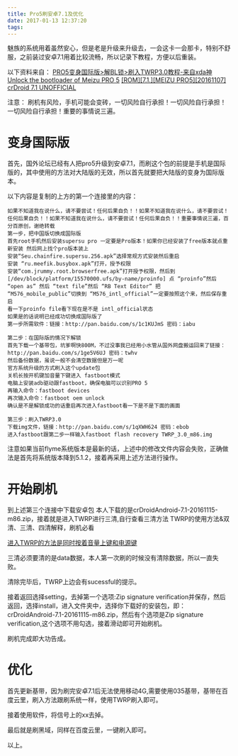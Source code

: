 ```yaml
---
title: Pro5刷安卓7.1及优化
date: 2017-01-13 12:37:20
tags:
---
```


魅族的系统用着虽然安心，但是老是升级来升级去，一会这卡一会那卡，特别不舒服，之前装过安卓7.1用着比较流畅，所以记录下教程，方便以后重装。

<!--more-->

以下资料来自：
[PRO5变身国际版>解BL锁>刷入TWRP3.0教程-来自xda神](http://tieba.baidu.com/p/4466914828)
[Unlock the bootloader of Meizu PRO 5](http://forum.xda-developers.com/meizu-pro-5/how-to/tutorial-unlock-bootloader-meizu-pro-5-t3303127)
[[ROM][7.1.][MEIZU PRO5][20161107] crDroid 7.1 UNOFFICIAL](http://forum.xda-developers.com/meizu-pro-5/development/rom-aicp-nougat-12-0-unofficial-t3478872)

注意：
刷机有风险，手机可能会变砖，一切风险自行承担！一切风险自行承担！一切风险自行承担！重要的事情说三遍。

# 变身国际版

首先，国外论坛已经有人把pro5升级到安卓7.1，而刷这个包的前提是手机是国际版的，其中使用的方法对大陆版的无效，所以首先就要把大陆版的变身为国际版本。

以下内容是复制的上方的第一个连接里的内容：

```
如果不知道我在说什么，请不要尝试！任何后果自负！！如果不知道我在说什么，请不要尝试！任何后果自负！！如果不知道我在说什么，请不要尝试！任何后果自负！！重要事情说三遍，百分百原创，谢绝转载
第一步，把中国版切换成国际版
首先root手机然后安装supersu pro 一定要是Pro版本！如果你已经安装了free版本就点重新安装 然后网上找个pro版本装上
安装“Seu.chainfire.supersu.256.apk”选择常规方式安装然后重启
安装 “ru.meefik.busybox.apk”打开，授予权限
安装“com.jrummy.root.browserfree.apk”打开授予权限，然后到[/dev/block/platform/15570000.ufs/by-name/proinfo] 点 “proinfo”然后 “open as” 然后 “text file”然后 “RB Text Editor” 把 “M576_mobile_public”切换到 “M576_intl_official”一定要按照这个来，然后保存重启
看一下proinfo file看下现在是不是 intl_official状态
如果是的话说明已经成功切换成国际版了
第一步所需软件：链接：http://pan.baidu.com/s/1c1KUJmS 密码：iabu

第二步：在国际版的情况下解锁
首先下载一个基带包，坑爹啊快800M，不过没事我已经用小水管从国外网盘搬运回来了链接：http://pan.baidu.com/s/1ge5V6UJ 密码：twhv
然后备份数据，虽说一般不会清空数据但是万一呢
官方系统升级的方式刷入这个update包
关机长按开机键加音量下键进入 fastboot模式
电脑上安装adb驱动跟fastboot，确保电脑可以识别PRO 5
再输入命令：fastboot devices
再次输入命令：fastboot oem unlock
确认是不是解锁成功的话重启再次进入fastboot看一下是不是下面的画面

第三步：刷入TWRP3.0
下载img文件，链接：http://pan.baidu.com/s/1qXWH624 密码：ebob
进入fastboot跟第二步一样输入fastboot flash recovery TWRP_3.0_m86.img
```
注意如果当前flyme系统版本是最新的话，上述中的修改文件内容会失败，正确做法是首先将系统版本降到5.1.2，接着再采用上述方法进行操作。

# 开始刷机

到上述第三个连接中下载安卓包
本人下载的是crDroidAndroid-7.1-20161115-m86.zip，接着就是进入TWRP进行三清,自行查看三清方法
TWRP的使用方法&双清、三清、四清解释，刷机必看

[进入TWRP的方法是同时按着音量上键和电源键](http://www.oneplusbbs.com/thread-942394-1-1.html)

三清必须要清的是data数据，本人第一次刷的时候没有清除数据，所以一直失败。

清除完毕后，TWRP上边会有sucessful的提示。

接着返回选择setting，去掉第一个选项:Zip signature verification并保存，然后返回，选择install，进入文件夹中，选择你下载好的安装包，即：crDroidAndroid-7.1-20161115-m86.zip，然后有个选项是Zip signature verification,这个选项不用勾选，接着滑动即可开始刷机。

刷机完成即大功告成。

# 优化
首先更新基带，因为刷完安卓7.1后无法使用移动4G,需要使用035基带，基带在百度云里，刷入方法跟刷系统一样，使用TWRP刷入即可。

接着使用软件，将信号上的xx去掉。

最后就是刷黑域，同样在百度云里，一键刷入即可。

以上。
